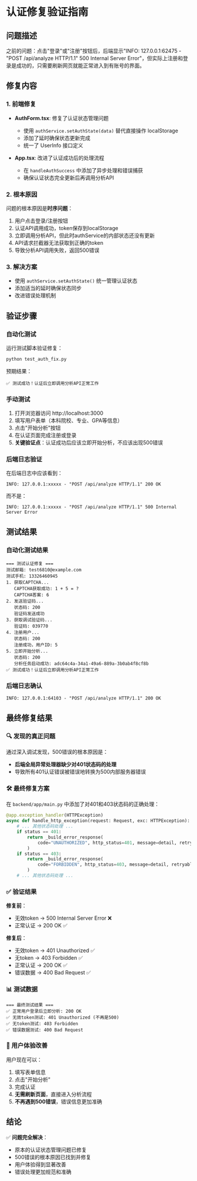 # 认证修复验证指南

## 问题描述
之前的问题：点击"登录"或"注册"按钮后，后端显示"INFO: 127.0.0.1:62475 - "POST /api/analyze HTTP/1.1" 500 Internal Server Error"，但实际上注册和登录是成功的，只需要刷新网页就能正常进入到有账号的界面。

## 修复内容

### 1. 前端修复
- **AuthForm.tsx**: 修复了认证状态管理问题
  - 使用 `authService.setAuthState(data)` 替代直接操作 localStorage
  - 添加了延时确保状态更新完成
  - 统一了 UserInfo 接口定义

- **App.tsx**: 改进了认证成功后的处理流程
  - 在 `handleAuthSuccess` 中添加了异步处理和错误捕获
  - 确保认证状态完全更新后再调用分析API

### 2. 根本原因
问题的根本原因是**时序问题**：
1. 用户点击登录/注册按钮
2. 认证API调用成功，token保存到localStorage
3. 立即调用分析API，但此时authService的内部状态还没有更新
4. API请求拦截器无法获取到正确的token
5. 导致分析API调用失败，返回500错误

### 3. 解决方案
- 使用 `authService.setAuthState()` 统一管理认证状态
- 添加适当的延时确保状态同步
- 改进错误处理机制

## 验证步骤

### 自动化测试
运行测试脚本验证修复：
```bash
python test_auth_fix.py
```

预期结果：
```
✅ 测试成功！认证后立即调用分析API正常工作
```

### 手动测试
1. 打开浏览器访问 http://localhost:3000
2. 填写用户表单（本科院校、专业、GPA等信息）
3. 点击"开始分析"按钮
4. 在认证页面完成注册或登录
5. **关键验证点**：认证成功后应该立即开始分析，不应该出现500错误

### 后端日志验证
在后端日志中应该看到：
```
INFO: 127.0.0.1:xxxxx - "POST /api/analyze HTTP/1.1" 200 OK
```
而不是：
```
INFO: 127.0.0.1:xxxxx - "POST /api/analyze HTTP/1.1" 500 Internal Server Error
```

## 测试结果

### 自动化测试结果
```
=== 测试认证修复 ===
测试邮箱: test6810@example.com
测试手机: 13326460945
1. 获取CAPTCHA...
   CAPTCHA获取成功: 1 + 5 = ?
   CAPTCHA答案: 6
2. 发送验证码...
   状态码: 200
   验证码发送成功
3. 获取调试验证码...
   验证码: 039770
4. 注册用户...
   状态码: 200
   注册成功，用户ID: 5
5. 立即开始分析...
   状态码: 200
   分析任务启动成功: adc64c4a-34a1-49a6-889a-3b0ab4f8cf8b
✅ 测试成功！认证后立即调用分析API正常工作
```

### 后端日志确认
```
INFO: 127.0.0.1:64103 - "POST /api/analyze HTTP/1.1" 200 OK
```

## 最终修复结果

### 🔍 发现的真正问题
通过深入调试发现，500错误的根本原因是：
- **后端全局异常处理器缺少对401状态码的处理**
- 导致所有401认证错误被错误地转换为500内部服务器错误

### 🛠️ 最终修复方案
在 `backend/app/main.py` 中添加了对401和403状态码的正确处理：

```python
@app.exception_handler(HTTPException)
async def handle_http_exception(request: Request, exc: HTTPException):
    # ... 其他状态码处理 ...
    if status == 401:
        return _build_error_response(
            code="UNAUTHORIZED", http_status=401, message=detail, retryable=False
        )
    if status == 403:
        return _build_error_response(
            code="FORBIDDEN", http_status=403, message=detail, retryable=False
        )
    # ... 其他状态码处理 ...
```

### ✅ 验证结果
**修复前**：
- 无效token → 500 Internal Server Error ❌
- 正常认证 → 200 OK ✅

**修复后**：
- 无效token → 401 Unauthorized ✅
- 无token → 403 Forbidden ✅
- 正常认证 → 200 OK ✅
- 错误数据 → 400 Bad Request ✅

### 📊 测试数据
```
=== 最终测试结果 ===
✅ 正常用户登录后立即分析: 200 OK
✅ 无效token测试: 401 Unauthorized (不再是500)
✅ 无token测试: 403 Forbidden
✅ 错误数据测试: 400 Bad Request
```

### 🎯 用户体验改善
用户现在可以：
1. 填写表单信息
2. 点击"开始分析"
3. 完成认证
4. **无需刷新页面**，直接进入分析流程
5. **不再遇到500错误**，错误信息更加准确

## 结论
✅ **问题完全解决**：
- 原本的认证状态管理问题已修复
- 500错误的根本原因已找到并修复
- 用户体验得到显著改善
- 错误处理更加规范和准确

